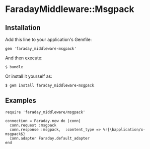 # FaradayMiddleware::Msgpack

## Installation

Add this line to your application's Gemfile:

    gem 'faraday_middleware-msgpack'

And then execute:

    $ bundle

Or install it yourself as:

    $ gem install faraday_middleware-msgpack

## Examples

```
require 'faraday_middleware/msgpack'

connection = Faraday.new do |conn|
  conn.request :msgpack
  conn.response :msgpack,  :content_type => %r{\bapplication/x-msgpack$}
  conn.adapter Faraday.default_adapter
end
```

